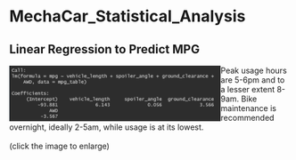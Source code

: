 # MechaCar_Statistical_Analysis

## Linear Regression to Predict MPG
<img align='left' src='Resources/mpg_lm.png' height='100'>
Peak usage hours are 5-6pm and to a lesser extent 8-9am. Bike maintenance is recommended overnight, ideally 2-5am, while usage is at its lowest.
<br><br>
(click the image to enlarge)
<br clear="left"/>
